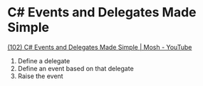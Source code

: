 # C# Events and Delegates Made Simple

[(102) C# Events and Delegates Made Simple | Mosh - YouTube](https://www.youtube.com/watch?v=jQgwEsJISy0&t=898s)

1. Define a delegate
2. Define an event based on that delegate
3. Raise the event